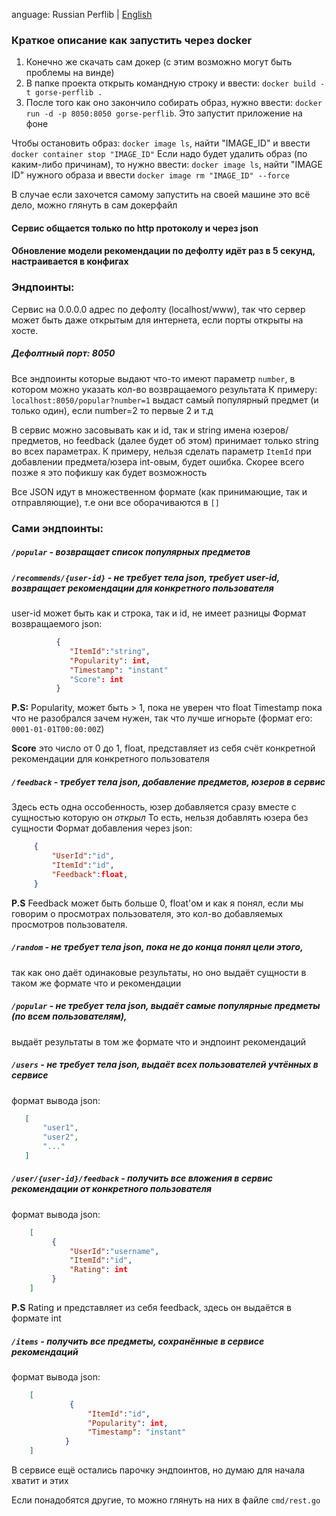 anguage: Russian Perflib | [English](https://github.com/PerfLibNetcracker/gorse/blob/master/README.en.us.md)

### Краткое описание как запустить через docker
1. Конечно же скачать сам докер (с этим возможно могут быть проблемы на винде)
2. В папке проекта открыть командную строку и ввести: `docker build -t gorse-perflib .`
3. После того как оно закончило собирать образ, нужно ввести: `docker run -d -p 8050:8050 gorse-perflib`. Это запустит приложение на фоне

Чтобы остановить образ: `docker image ls`, найти "IMAGE_ID" и ввести `docker container stop "IMAGE_ID"`
Если надо будет удалить образ (по каким-либо причинам), то нужно ввести:
`docker image ls`, найти "IMAGE ID" нужного образа и ввести `docker image rm "IMAGE_ID" --force`

В случае если захочется самому запустить на своей машине это всё дело, можно глянуть в сам докерфайл

#### Сервис общается только по http протоколу и через json

#### Обновление модели рекомендации по дефолту идёт раз в 5 секунд, настраивается в конфигах

### Эндпоинты:
Сервис на 0.0.0.0 адрес по дефолту (localhost/www), так что сервер может быть даже открытым для интернета,
    если порты открыты на хосте.
##### Дефолтный порт: 8050

Все эндпоинты которые выдают что-то имеют параметр `number`, в котором можно указать кол-во возвращаемого результата
К примеру: `localhost:8050/popular?number=1` выдаст самый популярный предмет (и только один), если number=2 то первые 2 и т.д

В сервис можно засовывать как и id, так и string имена юзеров/предметов, но feedback (далее будет об этом) 
    принимает только string во всех параметрах.
К примеру, нельзя сделать параметр `ItemId` при добавлении предмета/юзера int-овым, будет ошибка.
Скорее всего позже я это пофикшу как будет возможность

Все JSON идут в множественном формате (как принимающие, так и отправляющие), т.е они все оборачиваются в `[]`

### Сами эндпоинты:
##### `/popular` - возвращает список популярных предметов
##### `/recommends/{user-id}` - не требует тела json, требует user-id, возвращает рекомендации для конкретного пользователя
   user-id может быть как и строка, так и id, не имеет разницы
    Формат возвращаемого json:
   ```json
             {
                "ItemId":"string",
                "Popularity": int, 
                "Timestamp": "instant"
                "Score": int
             }
```
        
   **P.S:** Popularity, может быть > 1, пока не уверен что float
   Timestamp пока что не разобрался зачем нужен, так что лучше игнорьте (формат его: `0001-01-01T00:00:00Z`)
   
   **Score** это число от 0 до 1, float, представляет из себя счёт конкретной рекомендации для конкретного пользователя
        
##### `/feedback` - требует тела json, добавление предметов, юзеров в сервис
   Здесь есть одна оссобенность, юзер добавляется сразу вместе с сущностью которую он *открыл*
   То есть, нельзя добавлять юзера без сущности
   Формат добавления через json:
   ```json
        {
            "UserId":"id",
            "ItemId":"id",
            "Feedback":float,
        }
```
   **P.S** Feedback может быть больше 0, float'ом и как я понял, если мы говорим о просмотрах пользователя, это кол-во добавляемых просмотров пользователя.
   
##### `/random` - не требует тела json, пока не до конца понял цели этого, 
   так как оно даёт одинаковые результаты, но оно выдаёт сущности в таком же формате что и рекомендации
   
##### `/popular` - не требует тела json, выдаёт самые популярные предметы (по всем пользователям), 
   выдаёт результаты в том же формате что и эндпоинт рекомендаций
   
##### `/users` - не требует тела json, выдаёт всех пользователей учтённых в сервисе
   формат вывода json:
 ```json
    [
    	"user1",
    	"user2",
    	"..."
    ]
```

##### `/user/{user-id}/feedback` - получить все вложения в сервис рекомендации от конкретного пользователя
   формат вывода json:

```json
    [
         {
             "UserId":"username",
             "ItemId":"id",
             "Rating": int
         }
    ]
```
**P.S** Rating и представляет из себя feedback, здесь он выдаётся в формате int

##### `/items` - получить все предметы, сохранённые в сервисе рекомендаций
   формат вывода json:
```json
    [
             {
                 "ItemId":"id",
                 "Popularity": int,
                 "Timestamp": "instant"
            }
    ]
```
В сервисе ещё остались парочку эндпоинтов, но думаю для начала хватит и этих

Если понадобятся другие, то можно глянуть на них в файле `cmd/rest.go`

